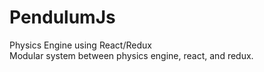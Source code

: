 # PendulumJs
Physics Engine using React/Redux  
Modular system between physics engine, react, and redux.
